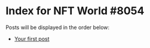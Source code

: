 # Index for NFT World #8054
Posts will be displayed in the order below:

- [Your first post](./001-first.md)

